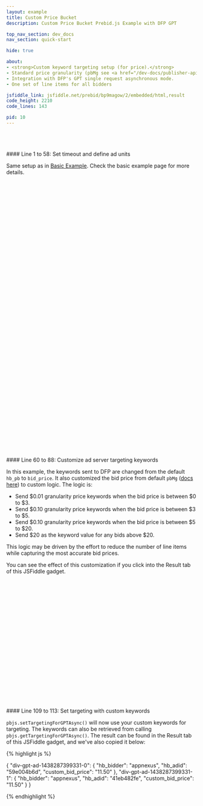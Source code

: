 ```yaml
---
layout: example
title: Custom Price Bucket
description: Custom Price Bucket Prebid.js Example with DFP GPT

top_nav_section: dev_docs
nav_section: quick-start

hide: true

about: 
- <strong>Custom keyword targeting setup (for price).</strong>
- Standard price granularity (pbMg see <a href="/dev-docs/publisher-api-reference.html#bidResponse">reference here</a>).
- Integration with DFP's GPT single request asynchronous mode.
- One set of line items for all bidders

jsfiddle_link: jsfiddle.net/prebid/bp9magow/2/embedded/html,result
code_height: 2210
code_lines: 143

pid: 10
---
```



<br>
<br>
<br>

<div markdown="1">
#### Line 1 to 58: Set timeout and define ad units

Same setup as in [Basic Example](/dev-docs/examples/basic-example.html). Check the basic example page for more details.

</div>

<br><br><br><br><br><br>
<br><br><br><br><br><br>
<br><br><br><br><br><br>
<br><br><br><br><br><br>
<br><br><br><br><br><br>
<br><br><br><br><br><br>
<br><br><br><br><br><br>

<div markdown="1">
#### Line 60 to 88: Customize ad server targeting keywords

In this example, the keywords sent to DFP are changed from the default `hb_pb` to `bid_price`. It also customized the bid price from default `pbMg` ([docs here](http://local/dev-docs/publisher-api-reference.html#bidResponse)) to custom logic. The logic is: 

- Send $0.01 granularity price keywords when the bid price is between $0 to $3. 
- Send $0.10 granularity price keywords when the bid price is between $3 to $5. 
- Send $0.10 granularity price keywords when the bid price is between $5 to $20. 
- Send $20 as the keyword value for any bids above $20. 

This logic may be driven by the effort to reduce the number of line items while capturing the most accurate bid prices. 

You can see the effect of this customization if you click into the Result tab of this JSFiddle gadget.
</div>




<br><br><br><br><br><br>
<br><br><br><br><br><br>
<br><br><br><br><br><br>
<br>

<div markdown="1">
#### Line 109 to 113: Set targeting with custom keywords

`pbjs.setTargetingForGPTAsync()` will now use your custom keywords for targeting. The keywords can also be retrieved from calling `pbjs.getTargetingForGPTAsync()`. The result can be found in the Result tab of this JSFiddle gadget, and we've also copied it below:

{% highlight js %}

{
  "div-gpt-ad-1438287399331-0": {
    "hb_bidder": "appnexus",
    "hb_adid": "59e004b6d",
    "custom_bid_price": "11.50"
  },
  "div-gpt-ad-1438287399331-1": {
    "hb_bidder": "appnexus",
    "hb_adid": "41eb482fe",
    "custom_bid_price": "11.50"
  }
}

{% endhighlight %}


</div>